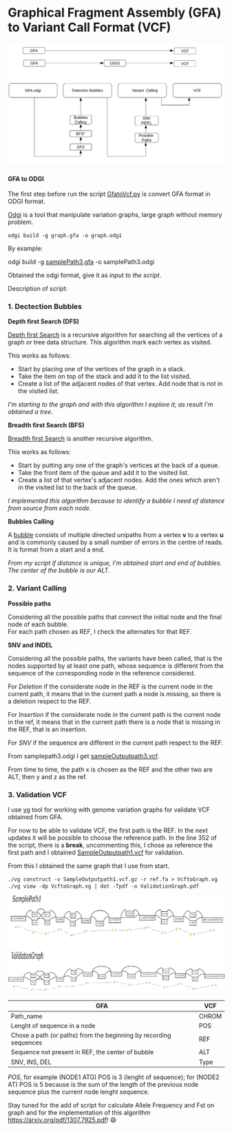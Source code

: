# Graphical Fragment Assembly (GFA) to Variant Call Format (VCF)

![](/figures/recapscript.png)

#### GFA to ODGI
The first step before run the script [GfatoVcf.py](/VGpop/GfatoVCF.py) is convert GFA format in ODGI format.

[Odgi](https://pangenome.github.io/odgi/index.html) is a tool that manipulate variation graphs, large graph without memory problem.

```
odgi build -g graph.gfa -o graph.odgi
```
By example:

odgi build -g [samplePath3.gfa](/data/SamplePath3.gfa) -o samplePath3.odgi

Obtained the odgi format, give it as _input to the script_. 

Description of script:

### 1. Dectection Bubbles

**Depth first Search (DFS)**

[Depth first Search](https://www.geeksforgeeks.org/depth-first-search-or-dfs-for-a-graph/) is a recursive algorithm for searching all the vertices of a graph or tree data structure.
This algorithm  mark each vertex as visited.

This works as follows:
- Start by placing one of the vertices of the graph in a stack.
- Take the item on top of the stack and add it to the list visited.
- Create a list of the adjacent nodes of that vertex. Add node that is not in the visited list.

_I'm starting to the graph and with this algorithm I explore it; as result I'm obtained a tree_.

**Breadth first Search (BFS)**

[Breadth first Search](https://www.geeksforgeeks.org/breadth-first-search-or-bfs-for-a-graph/?ref=lbp) is another recursive algorithm.

This works as follows:
- Start by putting any one of the graph's vertices at the back of a queue.
- Take the front item of the queue and add it to the visited list.
- Create a list of that vertex's adjacent nodes. Add the ones which aren't in the visited list to the back of the queue.

_I implemented this algorithm because to identify a bubble I need of distance from source from each node_. 

**Bubbles Calling**

A [bubble](https://www.sciencedirect.com/science/article/pii/S0304397515009147#br0100) consists of multiple directed unipaths from a vertex **v** to a vertex **u** and is commonly caused by a small number of errors in the centre of reads. It is format from a start and a end.

_From my script if distance is unique, I'm obtained start and end of bubbles. The center of the bubble is our ALT_. 

### 2. Variant Calling

**Possible paths**

Considering all the possible paths that connect the initial node and the final node of each bubble.                   
For each path chosen as REF, I check the alternates for that REF.

**SNV and INDEL**

Considering all the possible paths, the variants have been called, that is the nodes supported by at least one path, whose sequence is different from the sequence of the corresponding node in the reference considered.

For _Deletion_ if the considerate node in the REF is the current node in the current path, it means that in the current path a node is missing, so there is a deletion respect to the REF.

For _Insertion_ if the considerate node in the current path is the current node in the ref, it means that in the current path there is a node that is missing in the REF, that is an insertion. 

For _SNV_ if the sequence are different in the current path respect to the REF.

From samplepath3.odgi I get [sampleOutputpath3.vcf](/result/sampleOutputpath3.vcf).

From time to time, the path x is chosen as the REF and the other two are ALT, then y and z as the ref.

### 3. Validation VCF

I use [vg](https://github.com/vgteam/vg) tool for working with genome variation graphs for validate VCF obtained from GFA. 

For now to be able to validate VCF, the first path is the REF. In the next updates it will be possible to choose the reference path.
In the line 352 of the script, there is a **break**, uncommenting this, I chose as reference the first path and I obtained
[SampleOutputpath1.vcf](/result/SampleOutputpath1.vcf) for validation. 

From this I obtained the same graph that I use from start. 

```
./vg construct -v SampleOutputpath1.vcf.gz -r ref.fa > VcftoGraph.vg
./vg view -dp VcftoGraph.vg | dot -Tpdf -o ValidationGraph.pdf

```

![](/figures/Validation.png)

GFA | VCF
------------ | -------------
Path_name                   | CHROM
Lenght of sequence in a node| POS
Chose a path (or paths) from the beginning by recording sequences | REF
Sequence not present in REF, the center of bubble | ALT
SNV, INS, DEL | Type
 
*POS*, for example (NODE1 ATG) POS is 3 (lenght of sequence);
for (NODE2 AT) POS is 5 because is the sum of the length of the previous node sequence plus the current node lenght sequence.

Stay tuned for the add of script for calculate Allele Frequency and Fst on graph and for the implementation of this algorithm https://arxiv.org/pdf/1307.7925.pdf! :smile:
